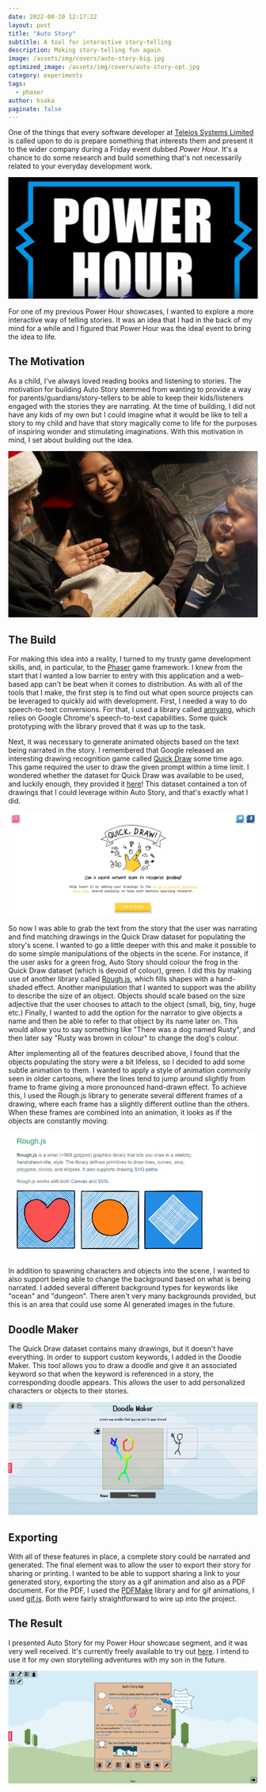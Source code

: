 ```yaml
---
date: 2022-08-10 12:17:22
layout: post
title: "Auto Story"
subtitle: A tool for interactive story-telling
description: Making story-telling fun again
image: /assets/img/covers/auto-story-big.jpg
optimized_image: /assets/img/covers/auto-story-opt.jpg
category: experiments
tags:
  - phaser
author: hsaka
paginate: false
---
```


One of the things that every software developer at [Teleios Systems Limited](https://www.teleios-systems.com/) is called upon to do is prepare something that interests them and present it to the wider company during a Friday event dubbed *Power Hour*. It's a chance to do some research and build something that's not necessarily related to your everyday development work.

![placeholder](/assets/img/blog%20resources/auto-story/1-power-hour.jpg "Power Hour")

For one of my previous Power Hour showcases, I wanted to explore a more interactive way of telling stories. It was an idea that I had in the back of my mind for a while and I figured that Power Hour was the ideal event to bring the idea to life.

## The Motivation

As a child, I've always loved reading books and listening to stories. The motivation for building Auto Story stemmed from wanting to provide a way for parents/guardians/story-tellers to be able to keep their kids/listeners engaged with the stories they are narrating. At the time of building, I did not have any kids of my own but I could imagine what it would be like to tell a story to my child and have that story magically come to life for the purposes of inspiring wonder and stimulating imaginations. With this motivation in mind, I set about building out the idea.

![placeholder](/assets/img/blog%20resources/auto-story/2-storyteller.jpg "Storyteller")

## The Build

For making this idea into a reality, I turned to my trusty game development skills, and, in particular, to the [Phaser](http://phaser.io/) game framework. I knew from the start that I wanted a low barrier to entry with this application and a web-based app can't be beat when it comes to distribution. As with all of the tools that I make, the first step is to find out what open source projects can be leveraged to quickly aid with development. First, I needed a way to do speech-to-text conversions. For that, I used a library called [annyang](https://www.talater.com/annyang/), which relies on Google Chrome's speech-to-text capabilities. Some quick prototyping with the library proved that it was up to the task. 

Next, it was necessary to generate animated objects based on the text being narrated in the story. I remembered that Google released an interesting drawing recognition game called [Quick Draw](https://quickdraw.withgoogle.com/) some time ago. This game required the user to draw the given prompt within a time limit. I wondered whether the dataset for Quick Draw was available to be used, and luckily enough, they provided it [here](https://github.com/googlecreativelab/quickdraw-dataset)! This dataset contained a ton of drawings that I could leverage within Auto Story, and that's exactly what I did.

![placeholder](/assets/img/blog%20resources/auto-story/3-quick-draw.jpg "Quick Draw")

So now I was able to grab the text from the story that the user was narrating and find matching drawings in the Quick Draw dataset for populating the story's scene. I wanted to go a little deeper with this and make it possible to do some simple manipulations of the objects in the scene. For instance, if the user asks for a green frog, Auto Story should colour the frog in the Quick Draw dataset (which is devoid of colour), green. I did this by making use of another library called [Rough.js](https://roughjs.com/), which fills shapes with a hand-shaded effect. Another manipulation that I wanted to support was the ability to describe the size of an object. Objects should scale based on the size adjective that the user chooses to attach to the object (small, big, tiny, huge etc.) Finally, I wanted to add the option for the narrator to give objects a name and then be able to refer to that object by its name later on. This would allow you to say something like "There was a dog named Rusty", and then later say "Rusty was brown in colour" to change the dog's colour.

After implementing all of the features described above, I found that the objects populating the story were a bit lifeless, so I decided to add some subtle animation to them. I wanted to apply a style of animation commonly seen in older cartoons, where the lines tend to jump around slightly from frame to frame giving a more pronounced hand-drawn effect. To achieve this, I used the Rough.js library to generate several different frames of a drawing, where each frame has a slightly different outline than the others. When these frames are combined into an animation, it looks as if the objects are constantly moving.

![placeholder](/assets/img/blog%20resources/auto-story/4-rough.jpg "Rough JS")

In addition to spawning characters and objects into the scene, I wanted to also support being able to change the background based on what is being narrated. I added several different background types for keywords like "ocean" and "dungeon". There aren't very many backgrounds provided, but this is an area that could use some AI generated images in the future.

## Doodle Maker

The Quick Draw dataset contains many drawings, but it doesn't have everything. In order to support custom keywords, I added in the Doodle Maker. This tool allows you to draw a doodle and give it an associated keyword so that when the keyword is referenced in a story, the corresponding doodle appears. This allows the user to add personalized characters or objects to their stories.

![placeholder](/assets/img/blog%20resources/auto-story/5-doodle-maker.jpg "Doodle Maker")

## Exporting

With all of these features in place, a complete story could be narrated and generated. The final element was to allow the user to export their story for sharing or printing. I wanted to be able to support sharing a link to your generated story, exporting the story as a gif animation and also as a PDF document. For the PDF, I used the [PDFMake](http://pdfmake.org/) library and for gif animations, I used [gif.js](https://jnordberg.github.io/gif.js/). Both were fairly straightforward to wire up into the project.

## The Result

I presented Auto Story for my Power Hour showcase segment, and it was very well received. It's currently freely available to try out [here](https://gamepyong.xyz/autostory/). I intend to use it for my own storytelling adventures with my son in the future.

![placeholder](/assets/img/blog%20resources/auto-story/6-auto-story.jpg "Auto Story")